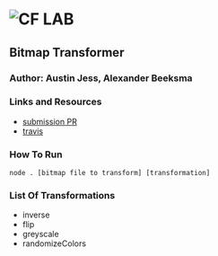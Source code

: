 # ![CF](http://i.imgur.com/7v5ASc8.png) LAB

## Bitmap Transformer

### Author: Austin Jess, Alexander Beeksma

### Links and Resources

- [submission PR](Map-Transformer/pull/13)
- [travis](https://travis-ci.com/401-advanced-javascript-austinjess/lab05-BitMap-Transformer)

### How To Run

`node . [bitmap file to transform] [transformation]`

### List Of Transformations

- inverse
- flip
- greyscale
- randomizeColors
